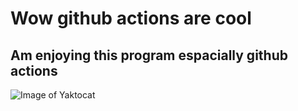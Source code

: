 # Wow github actions are cool
## Am enjoying this program espacially github actions
![Image of Yaktocat](https://www.unite.ai/wp-content/uploads/2023/08/Alex_Mc_A_detailed_colorful_diagram_of_a_neural_network_showing_10b8855c-005f-45ff-904e-7e17756cf1f2.jpg)
